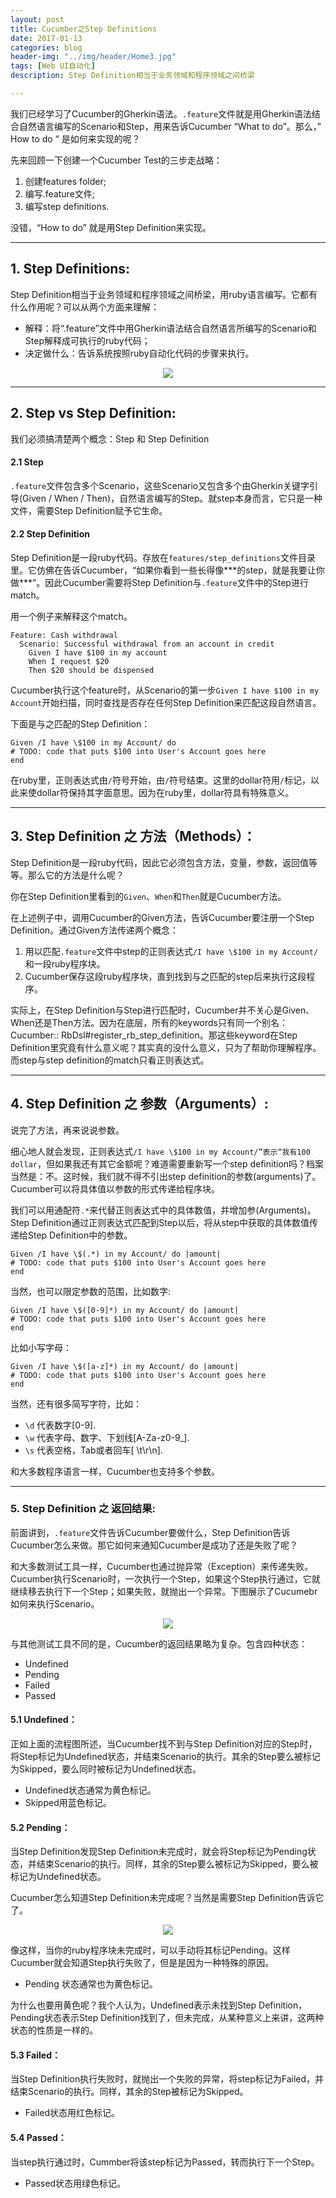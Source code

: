 ```yaml
---
layout: post
title: Cucumber之Step Definitions
date: 2017-01-13
categories: blog
header-img: "../img/header/Home3.jpg"
tags: [Web UI自动化]
description: Step Definition相当于业务领域和程序领域之间桥梁

---
```

我们已经学习了Cucumber的Gherkin语法。`.feature`文件就是用Gherkin语法结合自然语言编写的Scenario和Step，用来告诉Cucumber  “What to do”。那么，” How to do “ 是如何来实现的呢？

先来回顾一下创建一个Cucumber Test的三步走战略：
 
1. 创建features folder;
2. 编写.feature文件;
3. 编写step definitions.
 
没错，“How to do” 就是用Step Definition来实现。

---

## 1. Step Definitions:

Step Definition相当于业务领域和程序领域之间桥梁，用ruby语言编写。它都有什么作用呢？可以从两个方面来理解：

* 解释：将“.feature”文件中用Gherkin语法结合自然语言所编写的Scenario和Step解释成可执行的ruby代码；
* 决定做什么：告诉系统按照ruby自动化代码的步骤来执行。

<center>
    <p><img src="{{site.baseurl }}/img/cucumber/Cucumber8.png" align="center"></p>
</center>

--- 
## 2. Step vs Step Definition:

我们必须搞清楚两个概念：Step 和 Step Definition

#### 2.1 Step
`.feature`文件包含多个Scenario，这些Scenario又包含多个由Gherkin关键字引导(Given / When / Then)，自然语言编写的Step。就step本身而言，它只是一种文件，需要Step Definition赋予它生命。

#### 2.2 Step Definition
Step Definition是一段ruby代码。存放在`features/step_definitions`文件目录里。它仿佛在告诉Cucumber，“如果你看到一些长得像\*\*\*的step，就是我要让你做***”。因此Cucumber需要将Step Definition与`.feature`文件中的Step进行match。

用一个例子来解释这个match。

	Feature: Cash withdrawal
	  Scenario: Successful withdrawal from an account in credit
	    Given I have $100 in my account 
	    When I request $20
	    Then $20 should be dispensed
	    
Cucumber执行这个feature时，从Scenario的第一步`Given I have $100 in my Account`开始扫描，同时查找是否存在任何Step Definition来匹配这段自然语言。
 
下面是与之匹配的Step Definition：
	
	Given /I have \$100 in my Account/ do
	# TODO: code that puts $100 into User's Account goes here
	end

在ruby里，正则表达式由`/`符号开始，由`/`符号结束。这里的dollar符用`/`标记，以此来使dollar符保持其字面意思。因为在ruby里，dollar符具有特殊意义。

---
 
## 3. Step Definition 之 方法（Methods）：


Step Definition是一段ruby代码，因此它必须包含方法，变量，参数，返回值等等。那么它的方法是什么呢？

你在Step Definition里看到的`Given`、`When`和`Then`就是Cucumber方法。

在上述例子中，调用Cucumber的Given方法，告诉Cucumber要注册一个Step Definition。通过Given方法传递两个概念：

1. 用以匹配`.feature`文件中step的正则表达式`/I have \$100 in my Account/`和一段ruby程序块。
2. Cucumber保存这段ruby程序块，直到找到与之匹配的step后来执行这段程序。

实际上，在Step Definition与Step进行匹配时，Cucumber并不关心是Given、When还是Then方法。因为在底层，所有的keywords只有同一个别名：Cucumber:: RbDsl#register_rb_step_definition。那这些keyword在Step Definition里究竟有什么意义呢？其实真的没什么意义，只为了帮助你理解程序。而step与step definition的match只看正则表达式。

---

## 4. Step Definition 之 参数（Arguments）:

说完了方法，再来说说参数。

细心地人就会发现，正则表达式`/I have \$100 in my Account/”表示“我有100 dollar`，但如果我还有其它金额呢？难道需要重新写一个step definition吗？档案当然是：不。这时候，我们就不得不引出step definition的参数(arguments)了。Cucumber可以将具体值以参数的形式传递给程序块。
 
我们可以用通配符`.*`来代替正则表达式中的具体数值，并增加参(Arguments)。Step Definition通过正则表达式匹配到Step以后，将从step中获取的具体数值传递给Step Definition中的参数。

	Given /I have \$(.*) in my Account/ do |amount|
	# TODO: code that puts $100 into User's Account goes here
	end
 
当然，也可以限定参数的范围，比如数字:

	Given /I have \$([0-9]*) in my Account/ do |amount|
	# TODO: code that puts $100 into User's Account goes here
	end

比如小写字母： 

	Given /I have \$([a-z]*) in my Account/ do |amount|
	# TODO: code that puts $100 into User's Account goes here
	end
 
当然，还有很多简写字符，比如：
* `\d` 代表数字[0-9].
* `\w` 代表字母、数字、下划线[A-Za-z0-9_].
* `\s` 代表空格，Tab或者回车[ \t\r\n]. 

和大多数程序语言一样，Cucumber也支持多个参数。

---

### 5. Step Definition 之 返回结果:

前面讲到，`.feature`文件告诉Cucumber要做什么，Step Definition告诉Cucumber怎么来做。那它如何来通知Cucumber是成功了还是失败了呢？

和大多数测试工具一样，Cucumber也通过抛异常（Exception）来传递失败。Cucumber执行Scenario时，一次执行一个Step，如果这个Step执行通过，它就继续移去执行下一个Step；如果失败，就抛出一个异常。下图展示了Cucumebr如何来执行Scenario。
<center>
    <p><img src="{{site.baseurl }}/img/cucumber/Cucumber9.png" align="center"></p>
</center>

与其他测试工具不同的是，Cucumber的返回结果略为复杂。包含四种状态：
 
* Undefined
* Pending
* Failed
* Passed

#### 5.1 Undefined：
正如上面的流程图所述，当Cucumber找不到与Step Definition对应的Step时，将Step标记为Undefined状态，并结束Scenario的执行。其余的Step要么被标记为Skipped，要么同时被标记为Undefined状态。

* Undefined状态通常为黄色标记。
* Skipped用蓝色标记。

#### 5.2 Pending：
当Step Definition发现Step Definition未完成时，就会将Step标记为Pending状态，并结束Scenario的执行。同样，其余的Step要么被标记为Skipped，要么被标记为Undefined状态。

Cucumber怎么知道Step Definition未完成呢？当然是需要Step Definition告诉它了。
<center>
    <p><img src="{{site.baseurl }}/img/cucumber/Cucumber10.png" align="center"></p>
</center>
像这样，当你的ruby程序块未完成时，可以手动将其标记Pending。这样Cucumber就会知道Step执行失败了，但是是因为一种特殊的原因。
 
* Pending 状态通常也为黄色标记。

为什么也要用黄色呢？我个人认为，Undefined表示未找到Step Definition，Pending状态表示Step Definition找到了，但未完成，从某种意义上来讲，这两种状态的性质是一样的。
 
 
#### 5.3 Failed：
 
当Step Definition执行失败时，就抛出一个失败的异常，将step标记为Failed，并结束Scenario的执行。同样，其余的Step被标记为Skipped。
 
* Failed状态用红色标记。
 
 
#### 5.4 Passed：
 
当step执行通过时，Cummber将该step标记为Passed，转而执行下一个Step。

* Passed状态用绿色标记。